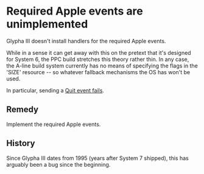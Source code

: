 Required Apple events are unimplemented
=======================================

Glypha III doesn't install handlers for the required Apple events.

While in a sense it can get away with this on the pretext that it's designed for System 6, the PPC build stretches this theory rather thin.  In any case, the A-line build system currently has no means of specifying the flags in the 'SIZE' resource -- so whatever fallback mechanisms the OS has won't be used.

In particular, sending a [Quit event fails][quit-event].

[quit-event]:  <quit-apple-event.md>

Remedy
------

Implement the required Apple events.

History
-------

Since Glypha III dates from 1995 (years after System 7 shipped), this has arguably been a bug since the beginning.
